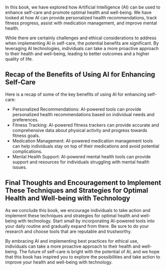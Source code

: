 
In this book, we have explored how Artificial Intelligence (AI) can be used to enhance self-care and promote optimal health and well-being. We have looked at how AI can provide personalized health recommendations, track fitness progress, assist with medication management, and improve mental health.

While there are certainly challenges and ethical considerations to address when implementing AI in self-care, the potential benefits are significant. By leveraging AI technologies, individuals can take a more proactive approach to their health and well-being, leading to better outcomes and a higher quality of life.

Recap of the Benefits of Using AI for Enhancing Self-Care
---------------------------------------------------------

Here is a recap of some of the key benefits of using AI for enhancing self-care:

* Personalized Recommendations: AI-powered tools can provide personalized health recommendations based on individual needs and preferences.
* Fitness Tracking: AI-powered fitness trackers can provide accurate and comprehensive data about physical activity and progress towards fitness goals.
* Medication Management: AI-powered medication management tools can help individuals stay on top of their medications and avoid potential complications.
* Mental Health Support: AI-powered mental health tools can provide support and resources for individuals struggling with mental health issues.

Final Thoughts and Encouragement to Implement These Techniques and Strategies for Optimal Health and Well-being with Technology
-------------------------------------------------------------------------------------------------------------------------------

As we conclude this book, we encourage individuals to take action and implement these techniques and strategies for optimal health and well-being with technology. Start small by incorporating AI-powered tools into your daily routine and gradually expand from there. Be sure to do your research and choose tools that are reputable and trustworthy.

By embracing AI and implementing best practices for ethical use, individuals can take a more proactive approach to their health and well-being. The future of self-care is bright with the potential of AI, and we hope that this book has inspired you to explore the possibilities and take action to improve your health and well-being with technology.